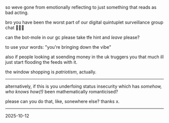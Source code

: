 so weve gone from emotionally reflecting to just something that reads as bad acting.  

bro you have been the worst part of our digital quintuplet surveillance group chat 🤣🤣🤣  

can the bot-mole in our gc please take tfe hint and *leave* please?  

to use your words: "you're bringing down the vibe"  

also if people looking at soending money in the uk truggers you that much ill just start flooding the feeds with it.  

the window shopping is *patriotism*, actually.  

---

alternatively, if this is you underfoing status insecurity which has *somehow, who knows how(!)* been mathematically romanticised?  

please can you do that, like, sonewhere else? thanks x.   

---

2025-10-12

